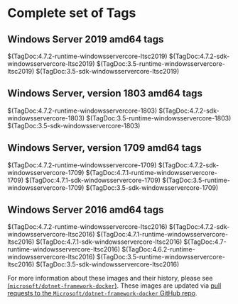 # Complete set of Tags

## Windows Server 2019 amd64 tags

$(TagDoc:4.7.2-runtime-windowsservercore-ltsc2019)
$(TagDoc:4.7.2-sdk-windowsservercore-ltsc2019)
$(TagDoc:3.5-runtime-windowsservercore-ltsc2019)
$(TagDoc:3.5-sdk-windowsservercore-ltsc2019)

## Windows Server, version 1803 amd64 tags

$(TagDoc:4.7.2-runtime-windowsservercore-1803)
$(TagDoc:4.7.2-sdk-windowsservercore-1803)
$(TagDoc:3.5-runtime-windowsservercore-1803)
$(TagDoc:3.5-sdk-windowsservercore-1803)

## Windows Server, version 1709 amd64 tags

$(TagDoc:4.7.2-runtime-windowsservercore-1709)
$(TagDoc:4.7.2-sdk-windowsservercore-1709)
$(TagDoc:4.7.1-runtime-windowsservercore-1709)
$(TagDoc:4.7.1-sdk-windowsservercore-1709)
$(TagDoc:3.5-runtime-windowsservercore-1709)
$(TagDoc:3.5-sdk-windowsservercore-1709)

## Windows Server 2016 amd64 tags

$(TagDoc:4.7.2-runtime-windowsservercore-ltsc2016)
$(TagDoc:4.7.2-sdk-windowsservercore-ltsc2016)
$(TagDoc:4.7.1-runtime-windowsservercore-ltsc2016)
$(TagDoc:4.7.1-sdk-windowsservercore-ltsc2016)
$(TagDoc:4.7-runtime-windowsservercore-ltsc2016)
$(TagDoc:4.6.2-runtime-windowsservercore-ltsc2016)
$(TagDoc:3.5-runtime-windowsservercore-ltsc2016)
$(TagDoc:3.5-sdk-windowsservercore-ltsc2016)

For more information about these images and their history, please see [(`microsoft/dotnet-framework-docker`)](https://github.com/Microsoft/dotnet-framework-docker). These images are updated via [pull requests to the `Microsoft/dotnet-framework-docker` GitHub repo](https://github.com/Microsoft/dotnet-framework-docker/pulls).

